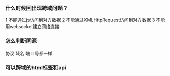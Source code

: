 ### 什么时候回出现跨域问题？

1 不能通过js访问到对方数据
2 不能通过XMLHttpRequest访问到对方数据
3 不能用websocket建立网络连接

### 怎么判断同源

协议 域名 端口号都一样

### 可以跨域的html标签和api

<script> 标签：

通过 <script> 标签加载的JavaScript文件不受同源策略的限制，允许跨域加载脚本。
<img> 标签：

图片标签可以加载不同源的图片资源，但通过JavaScript获取图片的属性（如宽度、高度）时可能会受到限制。
<link> 标签：

用于加载CSS样式表，可以跨域加载样式表文件。
<iframe> 标签：

<iframe> 可以加载不同源的页面，但受限于跨文档消息传递的限制，如无法直接访问父页面或不同源页面的DOM。
<video> 和 <audio> 标签：

这些媒体标签可以加载不同源的视频和音频文件。
<object> 和 <embed> 标签：

用于嵌入不同源的插件或媒体文件。
@font-face：

在CSS中使用 @font-face 规则可以加载不同源的字体文件。
CORS（跨源资源共享）：

这不是一个HTML标签，而是一种机制，允许服务器通过设置HTTP头 Access-Control-Allow-Origin 来允许或拒绝某些源的跨域请求。
Web Messaging（window.postMessage）：

HTML5引入的跨文档通信API，允许安全地实现跨源消息传递。
Web Workers：

可以加载不同源的脚本，但受限于同源策略，除非使用CORS。
Fetch API：

这是一个现代的API，可以进行跨域请求，但需要服务器端正确设置CORS头。
XMLHttpRequest：

传统的AJAX请求方式，也可以进行跨域请求，但同样需要服务器端CORS支持。

### 怎么解决
CORS（Cross-Origin Resource Sharing）：服务器可以通过设置特定的HTTP头（如Access-Control-Allow-Origin）来允许跨源请求。
JSONP（JSON with Padding）：一种仅支持GET请求的跨域技术，通过动态创建<script>标签来请求数据。
PostMessage：HTML5引入的一种跨文档通信API，允许不同源的文档发送消息给彼此。
Web Workers：可以加载不同源的脚本，但受限于同源策略，除非使用CORS。
CORS预检请求：对于某些类型的请求，浏览器会先发送一个预检请求（OPTIONS请求）来询问服务器是否允许实际的请求

### 为什么<img>加上crossorigin=anonymous后就无法正确显示图片
浏览器会以CORS（跨源资源共享）的方式请求图片资源。这意味着浏览器期望服务器返回适当的CORS头部，允许跨域访问。如果服务器没有正确设置这些头部，或者设置不允许匿名访问，图片将无法正确

### html2canvas里截屏 怎么解决ossl链接的跨域问题？
1 前端修改
<img> 标签添加crossorigin=anonymous
html2canvas方法添加配置

2 后端修改
oss服务器配置Access-Control-Allow-Origin *
或者针对一些服务器允许跨域